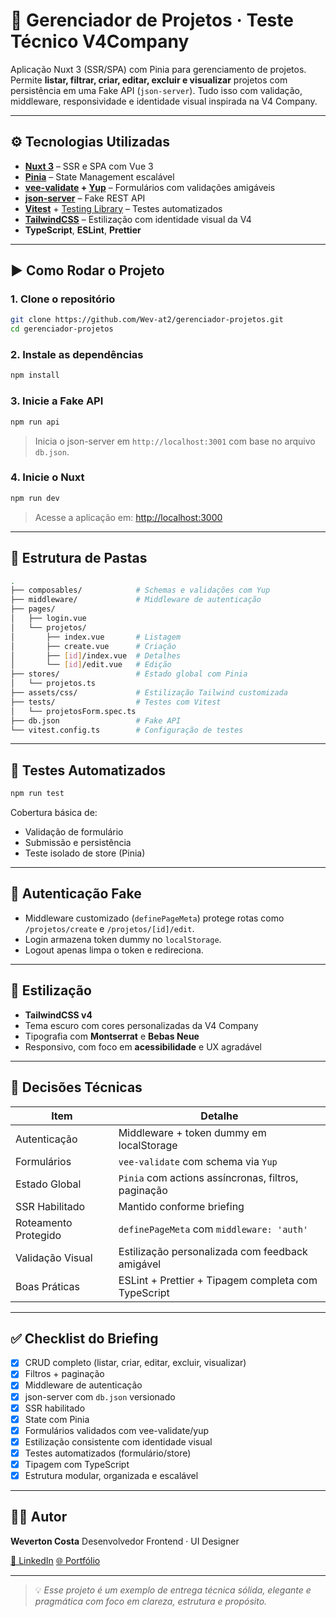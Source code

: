# 🚀 Gerenciador de Projetos · Teste Técnico V4Company

Aplicação Nuxt 3 (SSR/SPA) com Pinia para gerenciamento de projetos. Permite **listar, filtrar, criar, editar, excluir e visualizar** projetos com persistência em uma Fake API (`json-server`). Tudo isso com validação, middleware, responsividade e identidade visual inspirada na V4 Company.

---

## ⚙️ Tecnologias Utilizadas

- **[Nuxt 3](https://nuxt.com/)** – SSR e SPA com Vue 3  
- **[Pinia](https://pinia.vuejs.org/)** – State Management escalável  
- **[vee-validate](https://vee-validate.logaretm.com/) + [Yup](https://github.com/jquense/yup)** – Formulários com validações amigáveis  
- **[json-server](https://github.com/typicode/json-server)** – Fake REST API  
- **[Vitest](https://vitest.dev/)** + [Testing Library](https://testing-library.com/) – Testes automatizados  
- **[TailwindCSS](https://tailwindcss.com/)** – Estilização com identidade visual da V4  
- **TypeScript**, **ESLint**, **Prettier**

---

## ▶️ Como Rodar o Projeto

### 1. Clone o repositório

```bash
git clone https://github.com/Wev-at2/gerenciador-projetos.git
cd gerenciador-projetos
````

### 2. Instale as dependências

```bash
npm install
```

### 3. Inicie a Fake API

```bash
npm run api
```

> Inicia o json-server em `http://localhost:3001` com base no arquivo `db.json`.

### 4. Inicie o Nuxt

```bash
npm run dev
```

> Acesse a aplicação em: [http://localhost:3000](http://localhost:3000)

---

## 🧱 Estrutura de Pastas

```bash
.
├── composables/            # Schemas e validações com Yup
├── middleware/             # Middleware de autenticação
├── pages/
│   ├── login.vue
│   └── projetos/
│       ├── index.vue       # Listagem
│       ├── create.vue      # Criação
│       ├── [id]/index.vue  # Detalhes
│       └── [id]/edit.vue   # Edição
├── stores/                 # Estado global com Pinia
│   └── projetos.ts
├── assets/css/             # Estilização Tailwind customizada
├── tests/                  # Testes com Vitest
│   └── projetosForm.spec.ts
├── db.json                 # Fake API
└── vitest.config.ts        # Configuração de testes
```

---

## 🧪 Testes Automatizados

```bash
npm run test
```

Cobertura básica de:

* Validação de formulário
* Submissão e persistência
* Teste isolado de store (Pinia)

---

## 🔐 Autenticação Fake

* Middleware customizado (`definePageMeta`) protege rotas como `/projetos/create` e `/projetos/[id]/edit`.
* Login armazena token dummy no `localStorage`.
* Logout apenas limpa o token e redireciona.

---

## 🎨 Estilização

* **TailwindCSS v4**
* Tema escuro com cores personalizadas da V4 Company
* Tipografia com **Montserrat** e **Bebas Neue**
* Responsivo, com foco em **acessibilidade** e UX agradável

---

## 📌 Decisões Técnicas

| Item                 | Detalhe                                             |
| -------------------- | --------------------------------------------------- |
| Autenticação         | Middleware + token dummy em localStorage            |
| Formulários          | `vee-validate` com schema via `Yup`                 |
| Estado Global        | `Pinia` com actions assíncronas, filtros, paginação |
| SSR Habilitado       | Mantido conforme briefing                           |
| Roteamento Protegido | `definePageMeta` com `middleware: 'auth'`           |
| Validação Visual     | Estilização personalizada com feedback amigável     |
| Boas Práticas        | ESLint + Prettier + Tipagem completa com TypeScript |

---

## ✅ Checklist do Briefing

* [x] CRUD completo (listar, criar, editar, excluir, visualizar)
* [x] Filtros + paginação
* [x] Middleware de autenticação
* [x] json-server com `db.json` versionado
* [x] SSR habilitado
* [x] State com Pinia
* [x] Formulários validados com vee-validate/yup
* [x] Estilização consistente com identidade visual
* [x] Testes automatizados (formulário/store)
* [x] Tipagem com TypeScript
* [x] Estrutura modular, organizada e escalável

---

## 👨‍💻 Autor

**Weverton Costa**
Desenvolvedor Frontend · UI Designer

[🔗 LinkedIn](https://linkedin.com/in/weverton-costa)
[🌐 Portfólio](https://weverton.dev.br)

---

> 💡 *Esse projeto é um exemplo de entrega técnica sólida, elegante e pragmática com foco em clareza, estrutura e propósito.*
